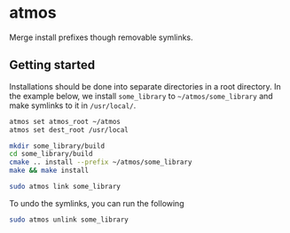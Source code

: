 # atmos #

Merge install prefixes though removable symlinks.

## Getting started ##

Installations should be done into separate directories in a root directory. In
the example below, we install `some_library` to `~/atmos/some_library` and make
symlinks to it in `/usr/local/`.

```bash
atmos set atmos_root ~/atmos
atmos set dest_root /usr/local

mkdir some_library/build
cd some_library/build
cmake .. install --prefix ~/atmos/some_library
make && make install

sudo atmos link some_library
```

To undo the symlinks, you can run the following

```bash
sudo atmos unlink some_library
```
